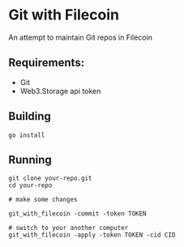 # Git with Filecoin

An attempt to maintain Git repos in Filecoin

## Requirements:

 - Git
 - Web3.Storage api token

## Building

```shell
go install
```

## Running

```shell
git clone your-repo.git
cd your-repo

# make some changes

git_with_filecoin -commit -token TOKEN

# switch to your another computer
git_with_filecoin -apply -token TOKEN -cid CID
```
